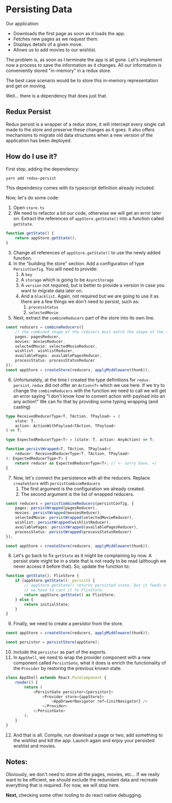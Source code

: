 # Persisting Data

Our application:

-   Downloads the first page as soon as it loads the app.
-   Fetches new pages as we request them.
-   Displays details of a given move.
-   Allows us to add movies to our wishlist.

The problem is, as soon as I terminate the app is all gone. Let's implement now a process to save the information as it changes. All our information is conveniently stored "in-memory" in a redux store.

The best case scenario would be to store this in-memory representation and get on moving.

Well... there is a dependency that does just that.

## Redux Persist

Redux persist is a wrapper of a redux store, it will intercept every single call made to the store and preserve these changes as it goes. It also offers mechanisms to migrate old data structures when a new version of the application has been deployed.

## How do I use it?

First step, adding the dependency:

```sh
yarn add redux-persist
```

This dependency comes with its typescript definition already included.

Now, let's do some code:

1. Open `store.ts`
2. We need to refactor a bit our code, otherwise we will get an error later on. Extract the references of `appStore.getState()` into a function called `getState`.

```ts
function getState() {
    return appStore.getState();
}
```

3. Change all references of `appStore.getState()` to use the newly added function.
4. In the "building the store" section. Add a configuration of type `PersistConfig`. You will need to provide:
    1. A `key`
    2. A `storage` which is going to be `AsyncStorage`
    3. A `version` not required, but is better to provide a version in case you want to migrate data later on.
    4. And a `blacklist`. Again, not required but we are going to use it as there are a few things we don't need to persist, such as:
        1. `processStatus`
        2. `selectedMovie`
5. Next, extract the `combineReducers` part of the store into its own line.

```ts
const reducers = combineReducers({
    // the combined shape of the reducers must match the shape of the store.
    pages: pagesReducer,
    movies: moviesReducer,
    selectedMovie: selectedMovieReducer,
    wishlist: wishlistReducer,
    availablePages: availablePagesReducer,
    processStatus: processStatusReducer
});
const appStore = createStore(reducers, applyMiddleware(thunk));
```

6. Unfortunately, at the time I created the type definitions for `redux-persist`, `redux` did not offer an `Action<T>` which we use here. If we try to change the `combineReducers` with the function we need to call we will get an error saying "I don't know how to convert action with payload into an any action!" We can fix that by providing some typing wrapping (and casting)

```ts
type ReceivedReducerType<T, TAction, TPayload> = (
    state: T,
    action: ActionWithPayload<TAction, TPayload>
) => T;

type ExpectedReducerType<T> = (state: T, action: AnyAction) => T;

function persistWrapped<T, TAction, TPayload>(
    reducer: ReceivedReducerType<T, TAction, TPayload>
): ExpectedReducerType<T> {
    return reducer as ExpectedReducerType<T>; // <- sorry Dave. =(
}
```

7. Now, let's connect the persistence with all the reducers. Replace `createStore` with `persistCombineReducers`
    1. The first argument is the configuration we already created.
    2. The second argument is the list of wrapped reducers.

```ts
const reducers = persistCombineReducers(persistConfig, {
    pages: persistWrapped(pagesReducer),
    movies: persistWrapped(moviesReducer),
    selectedMovie: persistWrapped(selectedMovieReducer),
    wishlist: persistWrapped(wishlistReducer),
    availablePages: persistWrapped(availablePagesReducer),
    processStatus: persistWrapped(processStatusReducer)
});

const appStore = createStore(reducers, applyMiddleware(thunk));
```

8. Let's go back to fix `getState` as it might be complaining by now. A persist state might be in a state that is not ready to be read (although we never access it before that). So, update the function to:

```ts
function getState(): FlixStore {
    if (appStore.getState()._persist) {
        // appStore.getState() returns persisted state, but it feeds of the FlixStore.
        // we have to cast it to FlixStore.
        return appStore.getState() as FlixStore;
    } else {
        return initialState;
    }
}
```

9. Finally, we need to create a persistor from the store.

```ts
const appStore = createStore(reducers, applyMiddleware(thunk));

const persistor = persistStore(appStore);
```

10. Include the `persistor` as part of the exports.
11. In `AppShell`, we need to wrap the provider component with a new component called `PersistGate`, what it does is enrich the functionality of the `Provider` by restoring the previous known state.

```ts
class AppShell extends React.PureComponent {
    render() {
        return (
            <PersistGate persistor={persistor}>
                <Provider store={appStore}>
                    <AppDrawerNavigator ref={initNavigator} />
                </Provider>
            </PersistGate>
        );
    }
}
```

12. And that is all. Compile, run download a page or two, add something to the wishlist and kill the app. Launch again and enjoy your persisted wishlist and movies.

## Notes:

Obviously, we don't need to store all the pages, movies, etc... If we really want to be efficient, we should exclude the redundant data and recreate everything that is required. For now, we will stop here.

**Next,** checking some other tooling to do react native debugging.
